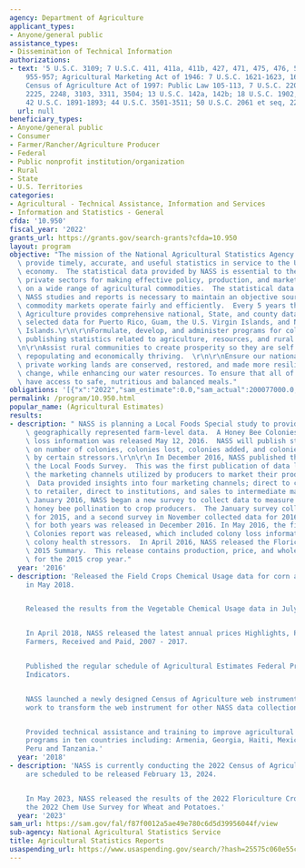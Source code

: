 ```yaml
---
agency: Department of Agriculture
applicant_types:
- Anyone/general public
assistance_types:
- Dissemination of Technical Information
authorizations:
- text: '5 U.S.C. 3109; 7 U.S.C. 411, 411a, 411b, 427, 471, 475, 476, 501, 951, 953,
    955-957; Agricultural Marketing Act of 1946: 7 U.S.C. 1621-1623, 1623a, 1624-1627;
    Census of Agriculture Act of 1997: Public Law 105-113, 7 U.S.C. 2201, 2202, 2204g,
    2225, 2248, 3103, 3311, 3504; 13 U.S.C. 142a, 142b; 18 U.S.C. 1902, 1905, 2072;
    42 U.S.C. 1891-1893; 44 U.S.C. 3501-3511; 50 U.S.C. 2061 et seq, 2251 et seq.'
  url: null
beneficiary_types:
- Anyone/general public
- Consumer
- Farmer/Rancher/Agriculture Producer
- Federal
- Public nonprofit institution/organization
- Rural
- State
- U.S. Territories
categories:
- Agricultural - Technical Assistance, Information and Services
- Information and Statistics - General
cfda: '10.950'
fiscal_year: '2022'
grants_url: https://grants.gov/search-grants?cfda=10.950
layout: program
objective: "The mission of the National Agricultural Statistics Agency (NASS) is to\
  \ provide timely, accurate, and useful statistics in service to the U.S. agriculture\
  \ economy.  The statistical data provided by NASS is essential to the public and\
  \ private sectors for making effective policy, production, and marketing decisions\
  \ on a wide range of agricultural commodities.  The statistical data provided in\
  \ NASS studies and reports is necessary to maintain an objective source to ensure\
  \ commodity markets operate fairly and efficiently.  Every 5 years the Census of\
  \ Agriculture provides comprehensive national, State, and county data as well as\
  \ selected data for Puerto Rico, Guam, the U.S. Virgin Islands, and Northern Mariana\
  \ Islands.\r\n\r\nFormulate, develop, and administer programs for collecting and\
  \ publishing statistics related to agriculture, resources, and rural communities.\r\
  \n\r\nAssist rural communities to create prosperity so they are self sustaining,\
  \ repopulating and economically thriving.  \r\n\r\nEnsure our national forests and\
  \ private working lands are conserved, restored, and made more resilient to climate\
  \ change, while enhancing our water resources. To ensure that all of America's children\
  \ have access to safe, nutritious and balanced meals."
obligations: '[{"x":"2022","sam_estimate":0.0,"sam_actual":200077000.0,"usa_spending_actual":2904958.62},{"x":"2023","sam_estimate":211076000.0,"sam_actual":0.0,"usa_spending_actual":3941559.88},{"x":"2024","sam_estimate":241119000.0,"sam_actual":0.0,"usa_spending_actual":1462362.84}]'
permalink: /program/10.950.html
popular_name: (Agricultural Estimates)
results:
- description: " NASS is planning a Local Foods Special study to provide comprehensive\
    \ geographically represented farm-level data.  A Honey Bee Colonies report containing\
    \ loss information was released May 12, 2016.  NASS will publish state-level estimates\
    \ on number of colonies, colonies lost, colonies added, and colonies affected\
    \ by certain stressors.\r\n\r\n In December 2016, NASS published the results from\
    \ the Local Foods Survey.  This was the first publication of data looking into\
    \ the marketing channels utilized by producers to market their products locally.\
    \  Data provided insights into four marketing channels; direct to customer, direct\
    \ to retailer, direct to institutions, and sales to intermediate markets.  In\
    \ January 2016, NASS began a new survey to collect data to measure the cost of\
    \ honey bee pollination to crop producers.  The January survey collected data\
    \ for 2015, and a second survey in November collected data for 2016.  A publication\
    \ for both years was released in December 2016. In May 2016, the first Honey Bee\
    \ Colonies report was released, which included colony loss information along with\
    \ colony health stressors.  In April 2016, NASS released the Floriculture Crops,\
    \ 2015 Summary.  This release contains production, price, and whole value information\
    \ for the 2015 crop year."
  year: '2016'
- description: 'Released the Field Crops Chemical Usage data for corn and potatoes
    in May 2018.


    Released the results from the Vegetable Chemical Usage data in July 2018.


    In April 2018, NASS released the latest annual prices Highlights, Prices U.S.
    Farmers, Received and Paid, 2007 - 2017.


    Published the regular schedule of Agricultural Estimates Federal Principle Economic
    Indicators.


    NASS launched a newly designed Census of Agriculture web instrument and also began
    work to transform the web instrument for other NASS data collections.


    Provided technical assistance and training to improve agricultural statistics
    programs in ten countries including: Armenia, Georgia, Haiti, Mexico, Panama,
    Peru and Tanzania.'
  year: '2018'
- description: 'NASS is currently conducting the 2022 Census of Agriculture.  Results
    are scheduled to be released February 13, 2024.


    In May 2023, NASS released the results of the 2022 Floriculture Crops survey,
    the 2022 Chem Use Survey for Wheat and Potatoes.'
  year: '2023'
sam_url: https://sam.gov/fal/f87f0012a5ae49e780c6d5d39956044f/view
sub-agency: National Agricultural Statistics Service
title: Agricultural Statistics Reports
usaspending_url: https://www.usaspending.gov/search/?hash=25575c060e55c1445600b5a895283d1c
---
```

